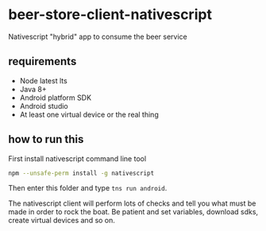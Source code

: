 # beer-store-client-nativescript

Nativescript "hybrid" app to consume the beer service

## requirements

- Node latest lts
- Java 8+
- Android platform SDK
- Android studio
- At least one virtual device or the real thing

## how to run this

First install nativescript command line tool

```bash
npm --unsafe-perm install -g nativescript
```

Then enter this folder and type `tns run android`.

The nativescript client will perform lots of checks and tell you what must be
made in order to rock the boat. Be patient and set variables, download sdks,
create virtual devices and so on.
